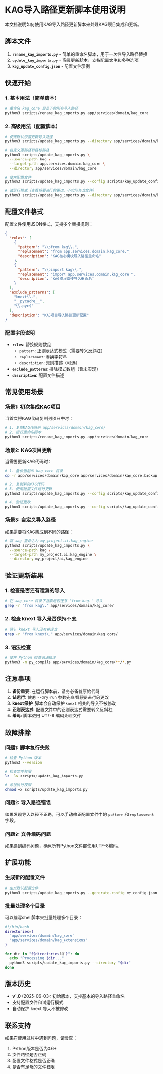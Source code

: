# KAG导入路径更新脚本使用说明

本文档说明如何使用KAG导入路径更新脚本来处理KAG项目集成和更新。

## 脚本文件

1. **`rename_kag_imports.py`** - 简单的重命名脚本，用于一次性导入路径替换
2. **`update_kag_imports.py`** - 高级更新脚本，支持配置文件和多种选项
3. **`kag_update_config.json`** - 配置文件示例

## 快速开始

### 1. 基本用法（简单脚本）

```bash
# 重命名 kag_core 目录下的所有导入路径
python3 scripts/rename_kag_imports.py app/services/domain/kag_core
```

### 2. 高级用法（配置脚本）

```bash
# 使用默认设置更新导入路径
python3 scripts/update_kag_imports.py --directory app/services/domain/kag_core

# 自定义源路径和目标路径
python3 scripts/update_kag_imports.py \
  --source-path kag \
  --target-path app.services.domain.kag_core \
  --directory app/services/domain/kag_core

# 使用配置文件
python3 scripts/update_kag_imports.py --config scripts/kag_update_config.json --directory app/services/domain/kag_core

# 试运行模式（查看将要进行的更改，不实际修改文件）
python3 scripts/update_kag_imports.py --directory app/services/domain/kag_core --dry-run
```

## 配置文件格式

配置文件使用JSON格式，支持多个替换规则：

```json
{
  "rules": [
    {
      "pattern": "\\bfrom kag\\.",
      "replacement": "from app.services.domain.kag_core.",
      "description": "KAG核心模块导入路径重命名"
    },
    {
      "pattern": "\\bimport kag\\.",
      "replacement": "import app.services.domain.kag_core.",
      "description": "KAG模块直接导入重命名"
    }
  ],
  "exclude_patterns": [
    "knext\\.",
    "__pycache__",
    "\\.pyc$"
  ],
  "description": "KAG项目导入路径更新配置"
}
```

### 配置字段说明

- **`rules`**: 替换规则数组
  - `pattern`: 正则表达式模式（需要转义反斜杠）
  - `replacement`: 替换字符串
  - `description`: 规则描述（可选）
- **`exclude_patterns`**: 排除模式数组（暂未实现）
- **`description`**: 配置文件描述

## 常见使用场景

### 场景1: 初次集成KAG项目

当首次将KAG代码复制到项目中时：

```bash
# 1. 复制KAG代码到 app/services/domain/kag_core/
# 2. 运行重命名脚本
python3 scripts/rename_kag_imports.py app/services/domain/kag_core
```

### 场景2: KAG项目更新

当需要更新KAG代码时：

```bash
# 1. 备份当前的 kag_core 目录
cp -r app/services/domain/kag_core app/services/domain/kag_core.backup

# 2. 复制新的KAG代码
# 3. 使用配置文件进行更新
python3 scripts/update_kag_imports.py --config scripts/kag_update_config.json --directory app/services/domain/kag_core

# 4. 验证更改
python3 scripts/update_kag_imports.py --config scripts/kag_update_config.json --directory app/services/domain/kag_core --dry-run
```

### 场景3: 自定义导入路径

如果需要将KAG集成到不同的路径：

```bash
# 将 kag 重命名为 my_project.ai.kag_engine
python3 scripts/update_kag_imports.py \
  --source-path kag \
  --target-path my_project.ai.kag_engine \
  --directory my_project/ai/kag_engine
```

## 验证更新结果

### 1. 检查是否还有遗漏的导入

```bash
# 在 kag_core 目录下搜索是否还有 'from kag.' 导入
grep -r "from kag\." app/services/domain/kag_core/
```

### 2. 检查 knext 导入是否保持不变

```bash
# 确认 knext 导入没有被误改
grep -r "from knext\." app/services/domain/kag_core/
```

### 3. 语法检查

```bash
# 使用 Python 检查语法错误
python3 -m py_compile app/services/domain/kag_core/**/*.py
```

## 注意事项

1. **备份重要**: 在运行脚本前，请务必备份原始代码
2. **试运行**: 使用 `--dry-run` 参数先查看将要进行的更改
3. **knext保护**: 脚本会自动保护 `knext` 相关的导入不被修改
4. **正则表达式**: 配置文件中的正则表达式需要转义反斜杠
5. **编码**: 脚本使用 UTF-8 编码处理文件

## 故障排除

### 问题1: 脚本执行失败

```bash
# 检查 Python 版本
python3 --version

# 检查文件权限
ls -la scripts/update_kag_imports.py

# 添加执行权限
chmod +x scripts/update_kag_imports.py
```

### 问题2: 导入路径错误

如果发现导入路径不正确，可以手动修正配置文件中的 `pattern` 和 `replacement` 字段。

### 问题3: 文件编码问题

如果遇到编码问题，确保所有Python文件都使用UTF-8编码。

## 扩展功能

### 生成新的配置文件

```bash
# 生成默认配置文件
python3 scripts/update_kag_imports.py --generate-config my_config.json
```

### 批量处理多个目录

可以编写shell脚本来批量处理多个目录：

```bash
#!/bin/bash
directories=(
  "app/services/domain/kag_core"
  "app/services/domain/kag_extensions"
)

for dir in "${directories[@]}"; do
  echo "Processing $dir..."
  python3 scripts/update_kag_imports.py --directory "$dir"
done
```

## 版本历史

- **v1.0** (2025-06-03): 初始版本，支持基本的导入路径重命名
- 支持配置文件和试运行模式
- 自动保护 knext 导入不被修改

## 联系支持

如果在使用过程中遇到问题，请检查：
1. Python版本是否为3.6+
2. 文件路径是否正确
3. 配置文件格式是否正确
4. 是否有足够的文件权限
